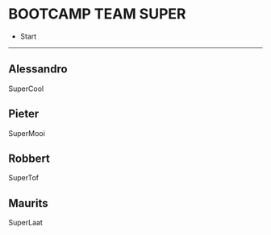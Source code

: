 # BOOTCAMP TEAM SUPER


- [](https://placehold.it/15/0ac635/000000?text=+) Start


---
Alessandro
--
SuperCool

Pieter
---
SuperMooi

Robbert
---
SuperTof

Maurits
---
SuperLaat
